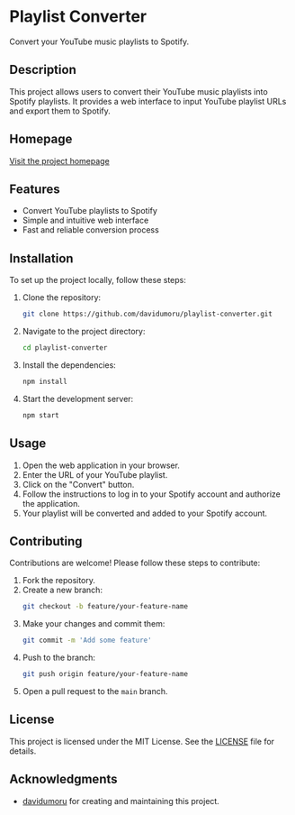 # Playlist Converter

Convert your YouTube music playlists to Spotify.

## Description

This project allows users to convert their YouTube music playlists into Spotify playlists. It provides a web interface to input YouTube playlist URLs and export them to Spotify.

## Homepage

[Visit the project homepage](https://tune-bridge.umoru.tech/)

## Features

- Convert YouTube playlists to Spotify
- Simple and intuitive web interface
- Fast and reliable conversion process

## Installation

To set up the project locally, follow these steps:

1. Clone the repository:
   ```bash
   git clone https://github.com/davidumoru/playlist-converter.git
   ```
2. Navigate to the project directory:
   ```bash
   cd playlist-converter
   ```
3. Install the dependencies:
   ```bash
   npm install
   ```
4. Start the development server:
   ```bash
   npm start
   ```

## Usage

1. Open the web application in your browser.
2. Enter the URL of your YouTube playlist.
3. Click on the "Convert" button.
4. Follow the instructions to log in to your Spotify account and authorize the application.
5. Your playlist will be converted and added to your Spotify account.

## Contributing

Contributions are welcome! Please follow these steps to contribute:

1. Fork the repository.
2. Create a new branch:
   ```bash
   git checkout -b feature/your-feature-name
   ```
3. Make your changes and commit them:
   ```bash
   git commit -m 'Add some feature'
   ```
4. Push to the branch:
   ```bash
   git push origin feature/your-feature-name
   ```
5. Open a pull request to the `main` branch.

## License

This project is licensed under the MIT License. See the [LICENSE](LICENSE) file for details.

## Acknowledgments

- [davidumoru](https://github.com/davidumoru) for creating and maintaining this project.
